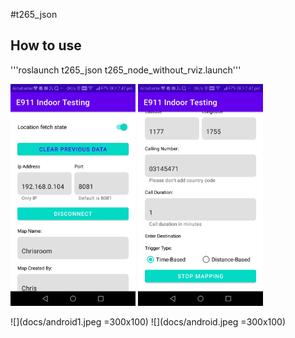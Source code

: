 #t265_json



## How to use


'''roslaunch t265_json t265_node_without_rviz.launch''' 

<img src="docs/android.jpeg" width="200">
<img src="docs/android1.jpeg" width="200">

![](docs/android1.jpeg =300x100)
![](docs/android.jpeg =300x100) 


